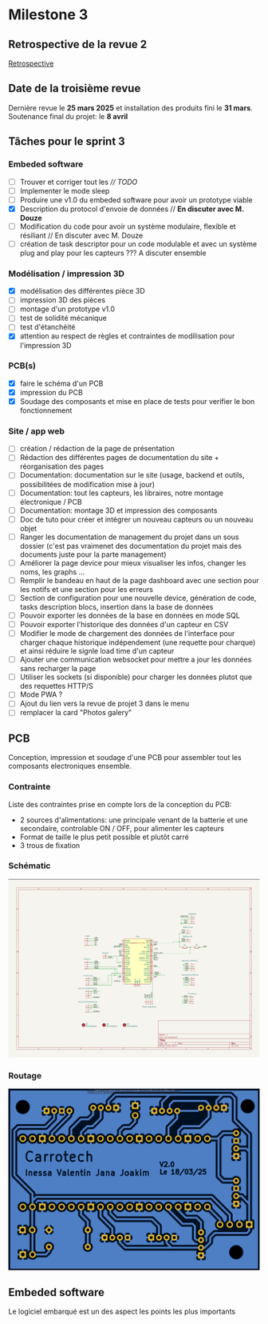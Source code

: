 # Milestone 3

## Retrospective de la revue 2

[Retrospective](retrospective.md)

## Date de la troisième revue

Dernière revue le **25 mars 2025** et installation des produits fini le **31 mars**.
Soutenance final du projet: le **8 avril**

## Tâches pour le sprint 3

### Embeded software

- [ ] Trouver et corriger tout les *// TODO*
- [ ] Implementer le mode sleep
- [ ] Produire une v1.0 du embeded software pour avoir un prototype viable
- [X] Description du protocol d'envoie de données // **En discuter avec M. Douze**
- [ ] Modification du code pour avoir un système modulaire, flexible et résiliant // En discuter avec M. Douze
- [ ] création de task descriptor pour un code modulable et avec un système plug and play pour les capteurs ??? A discuter ensemble

### Modélisation / impression 3D

- [X] modélisation des différentes pièce 3D
- [ ] impression 3D des pièces
- [ ] montage d'un prototype v1.0
- [ ] test de solidité mécanique
- [ ] test d'étanchéité
- [X] attention au respect de règles et contraintes de modilisation pour l'impression 3D

### PCB(s)

- [X] faire le schéma d'un PCB
- [X] impression du PCB
- [X] Soudage des composants et mise en place de tests pour verifier le bon fonctionnement

### Site / app web

- [ ] création / rédaction de la page de présentation
- [ ] Rédaction des différentes pages de documentation du site + réorganisation des pages
- [ ] Documentation: documentation sur le site (usage, backend et outils, possibilitées de modification mise à jour)
- [ ] Documentation: tout les capteurs, les libraires, notre montage électronique / PCB
- [ ] Documentation: montage 3D et impression des composants
- [ ] Doc de tuto pour créer et intégrer un nouveau capteurs ou un nouveau objet
- [ ] Ranger les documentation de management du projet dans un sous dossier (c'est pas vraimenet des documentation du projet mais des documents juste pour la parte management)
- [ ] Améliorer la page device pour mieux visualiser les infos, changer les noms, les graphs ...
- [ ] Remplir le bandeau en haut de la page dashboard avec une section pour les notifs et une section pour les erreurs
- [ ] Section de configuration pour une nouvelle device, génération de code, tasks description blocs, insertion dans la base de données
- [ ] Pouvoir exporter les données de la base en données en mode SQL
- [ ] Pouvoir exporter l'historique des données d'un capteur en CSV
- [ ] Modifier le mode de chargement des données de l'interface pour charger chaque historique indépendement (une requette pour charque) et ainsi réduire le signle load time d'un capteur
- [ ] Ajouter une communication websocket pour mettre a jour les données sans recharger la page
- [ ] Utiliser les sockets (si disponible) pour charger les données plutot que des requettes HTTP/S
- [ ] Mode PWA ?
- [ ] Ajout du lien vers la revue de projet 3 dans le menu
- [ ] remplacer la card "Photos galery"

## PCB

Conception, impression et soudage d'une PCB pour assembler tout les composants electroniques ensemble.

### Contrainte

Liste des contraintes prise en compte lors de la conception du PCB:

- 2 sources d'alimentations: une principale venant de la batterie et une secondaire, controlable ON / OFF, pour alimenter les capteurs
- Format de taille le plus petit possible et plutôt carré
- 3 trous de fixation

### Schématic

![Schéma du électrique du PCB](../../images/PCB%20schematics.png)

### Routage

![Routage du PCB](../../images/PCB%20printed.png)

## Embeded software

Le logiciel embarqué est un des aspect les points les plus importants